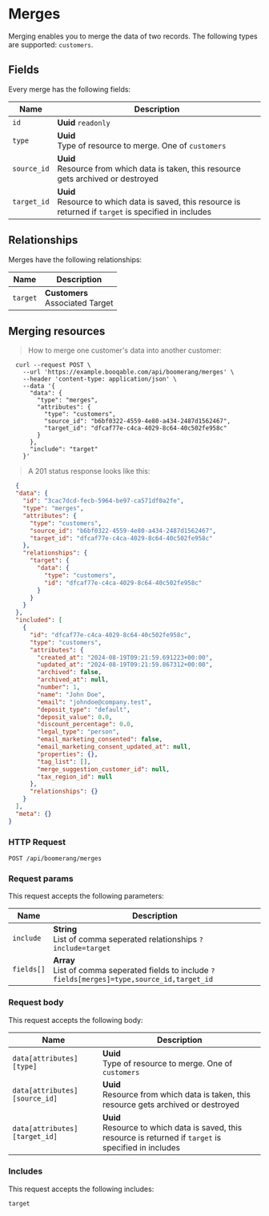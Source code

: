 # Merges

Merging enables you to merge the data of two records. The following types are supported: `customers`.

## Fields
Every merge has the following fields:

Name | Description
-- | --
`id` | **Uuid** `readonly`<br>
`type` | **Uuid** <br>Type of resource to merge. One of `customers`
`source_id` | **Uuid** <br>Resource from which data is taken, this resource gets archived or destroyed
`target_id` | **Uuid** <br>Resource to which data is saved, this resource is returned if `target` is specified in includes


## Relationships
Merges have the following relationships:

Name | Description
-- | --
`target` | **Customers**<br>Associated Target


## Merging resources



> How to merge one customer's data into another customer:

```shell
  curl --request POST \
    --url 'https://example.booqable.com/api/boomerang/merges' \
    --header 'content-type: application/json' \
    --data '{
      "data": {
        "type": "merges",
        "attributes": {
          "type": "customers",
          "source_id": "b6bf0322-4559-4e80-a434-2487d1562467",
          "target_id": "dfcaf77e-c4ca-4029-8c64-40c502fe958c"
        }
      },
      "include": "target"
    }'
```

> A 201 status response looks like this:

```json
  {
  "data": {
    "id": "3cac7dcd-fecb-5964-be97-ca571df0a2fe",
    "type": "merges",
    "attributes": {
      "type": "customers",
      "source_id": "b6bf0322-4559-4e80-a434-2487d1562467",
      "target_id": "dfcaf77e-c4ca-4029-8c64-40c502fe958c"
    },
    "relationships": {
      "target": {
        "data": {
          "type": "customers",
          "id": "dfcaf77e-c4ca-4029-8c64-40c502fe958c"
        }
      }
    }
  },
  "included": [
    {
      "id": "dfcaf77e-c4ca-4029-8c64-40c502fe958c",
      "type": "customers",
      "attributes": {
        "created_at": "2024-08-19T09:21:59.691223+00:00",
        "updated_at": "2024-08-19T09:21:59.867312+00:00",
        "archived": false,
        "archived_at": null,
        "number": 1,
        "name": "John Doe",
        "email": "johndoe@company.test",
        "deposit_type": "default",
        "deposit_value": 0.0,
        "discount_percentage": 0.0,
        "legal_type": "person",
        "email_marketing_consented": false,
        "email_marketing_consent_updated_at": null,
        "properties": {},
        "tag_list": [],
        "merge_suggestion_customer_id": null,
        "tax_region_id": null
      },
      "relationships": {}
    }
  ],
  "meta": {}
}
```

### HTTP Request

`POST /api/boomerang/merges`

### Request params

This request accepts the following parameters:

Name | Description
-- | --
`include` | **String** <br>List of comma seperated relationships `?include=target`
`fields[]` | **Array** <br>List of comma seperated fields to include `?fields[merges]=type,source_id,target_id`


### Request body

This request accepts the following body:

Name | Description
-- | --
`data[attributes][type]` | **Uuid** <br>Type of resource to merge. One of `customers`
`data[attributes][source_id]` | **Uuid** <br>Resource from which data is taken, this resource gets archived or destroyed
`data[attributes][target_id]` | **Uuid** <br>Resource to which data is saved, this resource is returned if `target` is specified in includes


### Includes

This request accepts the following includes:

`target`





